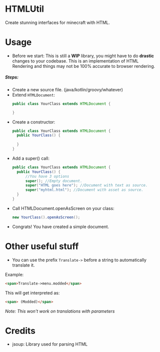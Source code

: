 # HTMLUtil

Create stunning interfaces for minecraft with HTML.

# Usage

- Before we start: This is still a **WIP** library, you might have to do **drastic** changes to your codebase. This is an implementation of HTML Rendering and things may not be 100% accurate to browser rendering.  

##### Steps: 
- Create a new source file. (java/kotlin/groovy/whatever)
- Extend `HTMLDocument`:
  ```java
  public class YourClass extends HTMLDocument {
  
  }
  ```
- Create a constructor: 
  ```java
  public class YourClass extends HTMLDocument {
    public YourClass() {
        
    }
  }
  ```
- Add a super() call:
  ```java
  public class YourClass extends HTMLDocument {
    public YourClass() {
        //You have 3 options
        super(); //Empty document.
        super("HTML goes here"); //Document with text as source.
        super("myhtml.html"); //Document with asset as source.
    }
  }
  ```
- Call HTMLDocument.openAsScreen on your class:
  ```java
  new YourClass().openAsScreen();
  ```
- Congrats! You have created a simple document.

# Other useful stuff

- You can use the prefix `Translate->` before a string to automatically translate it.

Example:
```html
<span>Translate->menu.modded</span>
```
This will get interpreted as:
```html
<span> (Modded)</span>
```
*Note: This won't work on translations with parameters*


# Credits

- jsoup: Library used for parsing HTML